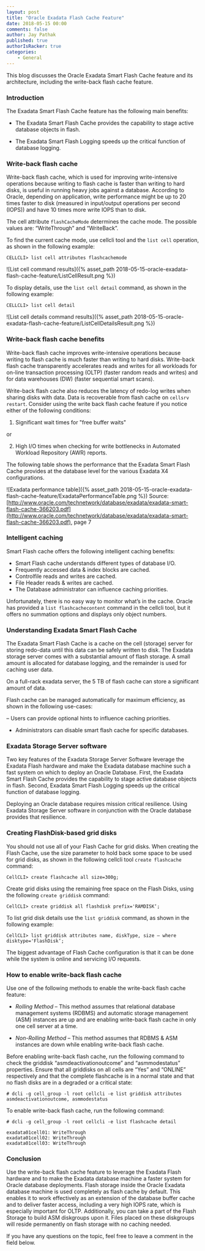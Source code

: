```yaml
---
layout: post
title: "Oracle Exadata Flash Cache Feature"
date: 2018-05-15 00:00
comments: false
author: Jay Pathak
published: true
authorIsRacker: true
categories:
    - General
---
```


This blog discusses the Oracle Exadata Smart Flash Cache feature and its
architecture, including the write-back flash cache feature.

<!-- more -->

### Introduction

The Exadata Smart Flash Cache feature has the following main benefits:

- The Exadata Smart Flash Cache provides the capability to stage active database
  objects in flash.

- The Exadata Smart Flash Logging speeds up the critical function of database
  logging.

### Write-back flash cache

Write-back flash cache, which is used for improving write-intensive
operations because writing to flash cache is faster than writing to hard disks,
is useful in running heavy jobs against a database. According to Oracle,
depending on application, write performance might be up to 20 times faster
to disk (measured in input/output operations per second (IOPS)) and have
10 times more write IOPS than to disk.

The cell attribute `flashCacheMode` determines the cache mode. The possible
values are: “WriteThrough” and “WriteBack”.

To find the current cache mode, use cellcli tool and the `list cell` operation,
as shown in the following example:

    CELLCLI> list cell attributes flashcachemode

![List cell command results]({% asset_path 2018-05-15-oracle-exadata-flash-cache-feature/ListCellResult.png %})

To display details, use the `list cell detail` command, as shown in the following
example:

    CELLCLI> list cell detail

![List cell details command results]({% asset_path 2018-05-15-oracle-exadata-flash-cache-feature/ListCellDetailsResult.png %})


### Write-back flash cache benefits

Write-back flash cache improves write-intensive operations because writing to
flash cache is much faster than writing to hard disks. Write-back flash cache
transparently accelerates reads and writes for all workloads for on-line
transaction processing (OLTP) (faster random reads and writes) and for
data warehouses (DW) (faster sequential smart scans).

Write-back flash cache also reduces the latency of redo-log writes when sharing
disks with data. Data is recoverable from flash cache on `cellsrv restart`.
Consider using the write back flash cache feature if you notice either of the
following conditions:

1) Significant wait times for "free buffer waits"

or

2) High I/O times when checking for write bottlenecks in Automated Workload
   Repository (AWR) reports.

The following table shows the performance that the Exadata Smart Flash Cache
provides at the database level for the various Exadata X4 configurations.

![Exadata performance table]({% asset_path 2018-05-15-oracle-exadata-flash-cache-feature/ExadataPerformanceTable.png %})
Source: [http://www.oracle.com/technetwork/database/exadata/exadata-smart-flash-cache-366203.pdf](http://www.oracle.com/technetwork/database/exadata/exadata-smart-flash-cache-366203.pdf), page 7

### Intelligent caching

Smart Flash cache offers the following intelligent caching benefits:

- Smart Flash cache understands different types of database I/O.
- Frequently accessed data & index blocks are cached.
- Controlfile reads and writes are cached.
- File Header reads & writes are cached.
- The Database administrator can influence caching priorities.

Unfortunately, there is no easy way to monitor what’s in the cache. Oracle has
provided a `list flashcachecontent` command in the cellcli tool, but it offers
no summation options and displays only object numbers.

### Understanding Exadata Smart Flash Cache

The Exadata Smart Flash Cache is a cache on the cell (storage) server for
storing redo-data until this data can be safely written to disk. The Exadata
storage server comes with a substantial amount of flash storage. A small amount
is allocated for database logging, and the remainder is used for caching user
data.

On a full-rack exadata server, the 5 TB of flash cache can store a significant
amount of data.

Flash cache can be managed automatically for maximum efficiency, as shown in
the following use-cases:

– Users can provide optional hints to influence caching priorities.
- Administrators can disable smart flash cache for specific databases.


### Exadata Storage Server software

Two key features of the Exadata Storage Server Software leverage the Exadata
Flash hardware and make the Exadata database machine such a fast system on which
to deploy an Oracle Database. First, the Exadata Smart Flash Cache provides the
capability to stage active database objects in flash. Second, Exadata Smart
Flash Logging speeds up the critical function of database logging.

Deploying an Oracle database requires mission critical resilience. Using Exadata
Storage Server software in conjunction with the Oracle database provides that
resilience.

### Creating FlashDisk-based grid disks

You should not use all of your Flash Cache for grid disks. When creating the
Flash Cache, use the size parameter to hold back some space to be used for grid
disks, as shown in the following cellcli tool `create flashcache` command:

    CellCLI> create flashcache all size=300g;

Create grid disks using the remaining free space on the Flash Disks, using the
following `create griddisk` command:

    CellCLI> create griddisk all flashdisk prefix='RAMDISK‘;

To list grid disk details use the `list griddisk` command, as shown in the
following example:

    CellCLI> list griddisk attributes name, diskType, size – where disktype='FlashDisk‘;

The biggest advantage of Flash Cache configuration is that it can be done
while the system is online and servicing I/O requests.

### How to enable write-back flash cache

Use one of the following methods to enable the write-back flash cache feature:

- *Rolling Method* – This method assumes that relational database management
  systems (RDBMS) and automatic storage management (ASM) instances are up and
  are enabling write-back flash cache in only one cell server at a time.

- *Non-Rolling Method* – This method assumes that RDBMS & ASM instances are down
  while enabling write-back flash cache.

Before enabling write-back flash cache, run the following command to check
the griddisk “asmdeactivationoutcome” and “asmmodestatus” properties. Ensure
that all griddisks on all cells are “Yes” and “ONLINE” respectively and that
the complete flashcache is in a normal state and that no flash disks are in
a degraded or a critical state:

    # dcli -g cell_group -l root cellcli -e list griddisk attributes asmdeactivationoutcome, asmmodestatus

To enable write-back flash cache, run the following command:

    # dcli -g cell_group -l root cellcli -e list flashcache detail

    exadata01cell01: WriteThrough
    exadata01cell02: WriteThrough
    exadata01cell03: WriteThrough

### Conclusion

Use the write-back flash cache feature to leverage the Exadata Flash hardware
and to make the Exadata database machine a faster system for Oracle database
deployments. Flash storage inside the Oracle Exadata database machine is used
completely as flash cache by default.  This enables it to work effectively as
an extension of the database buffer cache and to deliver faster access,
including a very high IOPS rate, which is especially important for OLTP.
Additionally, you can take a part of the Flash Storage to build ASM diskgroups
upon it. Files placed on these diskgroups will reside permanently on flash
storage with no caching needed.

If you have any questions on the topic, feel free to leave a comment in the
field below.

